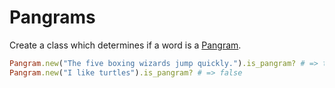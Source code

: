 # Pangrams

Create a class which determines if a word is a [Pangram](https://en.wikipedia.org/wiki/Pangram).

```rb
Pangram.new("The five boxing wizards jump quickly.").is_pangram? # => true
Pangram.new("I like turtles").is_pangram? # => false
```
